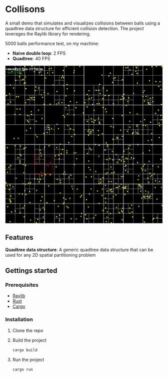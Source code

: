 # Collisons

A small demo that simulates and visualizes collisions between balls using a quadtree data structure for efficient collision detection. The project leverages the Raylib library for rendering.

5000 balls performance test, on my machine:

- **Naive double loop**: 2 FPS
- **Quadtree**: 40 FPS

![Screenshot](docs/screenshot.png)

## Features

**Quadtree data structure**: A generic quadtree data structure that can be used for any 2D spatial partitioning problem

## Gettings started

### Prerequisites

- [Raylib](https://www.raylib.com/)
- [Rust](https://www.rust-lang.org/)
- [Cargo](https://doc.rust-lang.org/cargo/)

### Installation

1. Clone the repo

2. Build the project

   ```sh
   cargo build
   ```

3. Run the project

   ```sh
   cargo run
   ```
